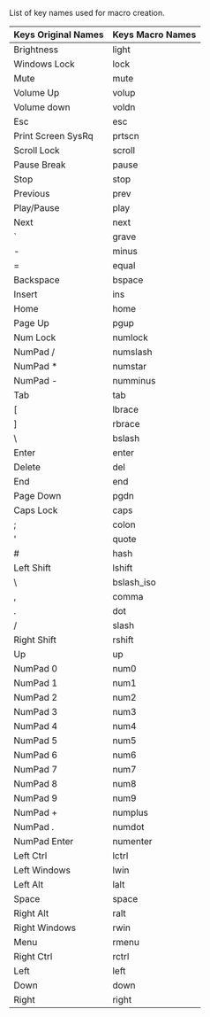 List of key names used for macro creation. 

Keys Original Names | Keys Macro Names
--|--
Brightness | light 
Windows Lock | lock 
Mute | mute 
Volume Up | volup 
Volume down | voldn 
Esc | esc 
Print Screen SysRq | prtscn 
Scroll Lock | scroll 
Pause Break | pause 
Stop | stop 
Previous | prev 
Play/Pause | play 
Next | next 
` | grave 
\- | minus 
= | equal 
Backspace | bspace 
Insert | ins 
Home | home 
Page Up | pgup 
Num Lock | numlock 
NumPad / | numslash 
NumPad * | numstar 
NumPad - | numminus 
Tab | tab 
[ | lbrace 
] | rbrace 
\\ | bslash 
Enter | enter 
Delete | del 
End | end 
Page Down | pgdn 
Caps Lock | caps
; | colon 
' | quote 
\# | hash 
Left Shift | lshift 
\\ | bslash_iso 
, | comma 
. | dot 
/ | slash 
Right Shift | rshift 
Up | up 
NumPad 0 | num0 
NumPad 1 | num1 
NumPad 2 | num2 
NumPad 3 | num3 
NumPad 4 | num4 
NumPad 5 | num5 
NumPad 6 | num6 
NumPad 7 | num7 
NumPad 8 | num8 
NumPad 9 | num9 
NumPad + | numplus
NumPad . | numdot
NumPad Enter | numenter 
Left Ctrl | lctrl 
Left Windows | lwin 
Left Alt | lalt 
Space | space 
Right Alt | ralt 
Right Windows | rwin 
Menu | rmenu 
Right Ctrl | rctrl 
Left | left 
Down | down 
Right | right  
